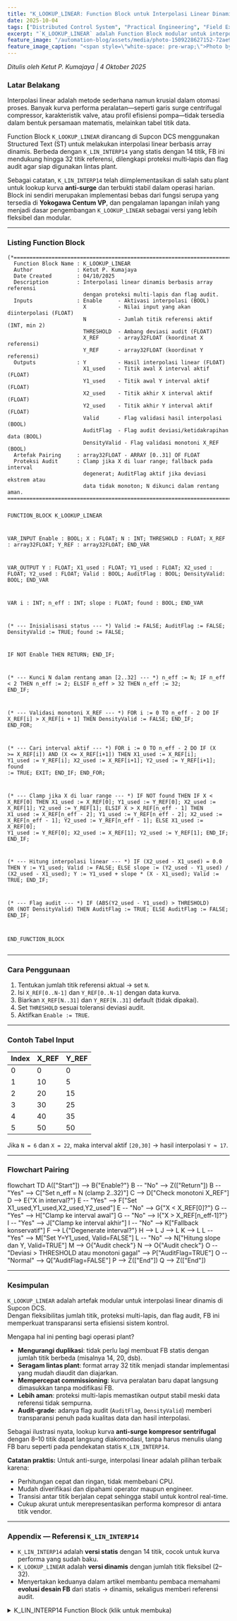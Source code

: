 ```yaml
---
title: "K_LOOKUP_LINEAR: Function Block untuk Interpolasi Linear Dinamis"
date: 2025-10-04
tags: ["Distributed Control System", "Practical Engineering", "Field Experience"]
excerpt: "`K_LOOKUP_LINEAR` adalah Function Block modular untuk interpolasi linear dinamis. Dengan dukungan hingga 32 titik, proteksi berlapis, dan flag audit. Implementasi ini memudahkan standardisasi lookup kurva, mempercepat commissioning, dan memastikan transparansi hasil perhitungan dalam operasi plant."
feature_image: "/automation-blog/assets/media/photo-1509228627152-72ae9ae6848d"
feature_image_caption: "<span style=\"white-space: pre-wrap;\">Photo by </span><a href=\"https://unsplash.com/@antoine1003?utm_source=ghost&amp;utm_medium=referral&amp;utm_campaign=api-credit\"><span style=\"white-space: pre-wrap;\">Antoine Dautry</span></a><span style=\"white-space: pre-wrap;\"> / </span><a href=\"https://unsplash.com/?utm_source=ghost&amp;utm_medium=referral&amp;utm_campaign=api-credit\"><span style=\"white-space: pre-wrap;\">Unsplash</span></a>"
---
```


<p><em>Ditulis oleh Ketut P. Kumajaya | 4 Oktober 2025</em></p>
<h3 id="latar-belakang">Latar Belakang</h3>
<p>Interpolasi linear adalah metode sederhana namun krusial dalam otomasi proses. Banyak kurva performa peralatan—seperti garis surge centrifugal compressor, karakteristik valve, atau profil efisiensi pompa—tidak tersedia dalam bentuk persamaan matematis, melainkan tabel titik data.</p>
<p>Function Block <code>K_LOOKUP_LINEAR</code> dirancang di Supcon DCS menggunakan Structured Text (ST) untuk melakukan interpolasi linear berbasis array dinamis. Berbeda dengan <code>K_LIN_INTERP14</code> yang statis dengan 14 titik, FB ini mendukung hingga 32 titik referensi, dilengkapi proteksi multi‑lapis dan flag audit agar siap digunakan lintas plant.</p>
<p>Sebagai catatan, <code>K_LIN_INTERP14</code> telah diimplementasikan di salah satu plant untuk lookup kurva <strong>anti-surge</strong> dan terbukti stabil dalam operasi harian. Block ini sendiri merupakan implementasi bebas dari fungsi serupa yang tersedia di <strong>Yokogawa Centum VP</strong>, dan pengalaman lapangan inilah yang menjadi dasar pengembangan <code>K_LOOKUP_LINEAR</code> sebagai versi yang lebih fleksibel dan modular.</p>
<hr>
<h3 id="listing-function-block">Listing Function Block</h3>
<pre><code class="language-pascal">(*=============================================================================
  Function Block Name : K_LOOKUP_LINEAR
  Author              : Ketut P. Kumajaya
  Date Created        : 04/10/2025
  Description         : Interpolasi linear dinamis berbasis array referensi
                        dengan proteksi multi-lapis dan flag audit.
  Inputs              : Enable     - Aktivasi interpolasi (BOOL)
                        X          - Nilai input yang akan diinterpolasi (FLOAT)
                        N          - Jumlah titik referensi aktif (INT, min 2)
                        THRESHOLD  - Ambang deviasi audit (FLOAT)
                        X_REF      - array32FLOAT (koordinat X referensi)
                        Y_REF      - array32FLOAT (koordinat Y referensi)
  Outputs             : Y          - Hasil interpolasi linear (FLOAT)
                        X1_used    - Titik awal X interval aktif (FLOAT)
                        Y1_used    - Titik awal Y interval aktif (FLOAT)
                        X2_used    - Titik akhir X interval aktif (FLOAT)
                        Y2_used    - Titik akhir Y interval aktif (FLOAT)
                        Valid      - Flag validasi hasil interpolasi (BOOL)
                        AuditFlag  - Flag audit deviasi/ketidakrapihan data (BOOL)
                        DensityValid - Flag validasi monotoni X_REF (BOOL)
  Artefak Pairing     : array32FLOAT - ARRAY [0..31] OF FLOAT
  Proteksi Audit      : Clamp jika X di luar range; fallback pada interval
                        degenerat; AuditFlag aktif jika deviasi ekstrem atau
                        data tidak monoton; N dikunci dalam rentang aman.
=============================================================================*)

FUNCTION_BLOCK K_LOOKUP_LINEAR

VAR_INPUT
    Enable    : BOOL;
    X         : FLOAT;
    N         : INT;
    THRESHOLD : FLOAT;
    X_REF     : array32FLOAT;
    Y_REF     : array32FLOAT;
END_VAR

VAR_OUTPUT
    Y           : FLOAT;
    X1_used     : FLOAT;
    Y1_used     : FLOAT;
    X2_used     : FLOAT;
    Y2_used     : FLOAT;
    Valid       : BOOL;
    AuditFlag   : BOOL;
    DensityValid: BOOL;
END_VAR

VAR
    i       : INT;
    n_eff   : INT;
    slope   : FLOAT;
    found   : BOOL;
END_VAR

(* --- Inisialisasi status --- *)
Valid        := FALSE;
AuditFlag    := FALSE;
DensityValid := TRUE;
found        := FALSE;

IF NOT Enable THEN
    RETURN;
END_IF;

(* --- Kunci N dalam rentang aman [2..32] --- *)
n_eff := N;
IF n_eff &lt; 2 THEN
    n_eff := 2;
ELSIF n_eff &gt; 32 THEN
    n_eff := 32;
END_IF;

(* --- Validasi monotoni X_REF --- *)
FOR i := 0 TO n_eff - 2 DO
    IF X_REF[i] &gt; X_REF[i + 1] THEN
        DensityValid := FALSE;
    END_IF;
END_FOR;

(* --- Cari interval aktif --- *)
FOR i := 0 TO n_eff - 2 DO
    IF (X &gt;= X_REF[i]) AND (X &lt;= X_REF[i+1]) THEN
        X1_used := X_REF[i];     Y1_used := Y_REF[i];
        X2_used := X_REF[i+1];   Y2_used := Y_REF[i+1];
        found := TRUE;
        EXIT;
    END_IF;
END_FOR;

(* --- Clamp jika X di luar range --- *)
IF NOT found THEN
    IF X &lt; X_REF[0] THEN
        X1_used := X_REF[0];       Y1_used := Y_REF[0];
        X2_used := X_REF[1];       Y2_used := Y_REF[1];
    ELSIF X &gt; X_REF[n_eff - 1] THEN
        X1_used := X_REF[n_eff - 2]; Y1_used := Y_REF[n_eff - 2];
        X2_used := X_REF[n_eff - 1]; Y2_used := Y_REF[n_eff - 1];
    ELSE
        X1_used := X_REF[0];       Y1_used := Y_REF[0];
        X2_used := X_REF[1];       Y2_used := Y_REF[1];
    END_IF;
END_IF;

(* --- Hitung interpolasi linear --- *)
IF (X2_used - X1_used) = 0.0 THEN
    Y := Y1_used;
    Valid := FALSE;
ELSE
    slope := (Y2_used - Y1_used) / (X2_used - X1_used);
    Y := Y1_used + slope * (X - X1_used);
    Valid := TRUE;
END_IF;

(* --- Flag audit --- *)
IF (ABS(Y2_used - Y1_used) &gt; THRESHOLD) OR (NOT DensityValid) THEN
    AuditFlag := TRUE;
ELSE
    AuditFlag := FALSE;
END_IF;

END_FUNCTION_BLOCK
</code></pre>
<hr>
<h3 id="cara-penggunaan">Cara Penggunaan</h3>
<ol>
<li>Tentukan jumlah titik referensi aktual → set <code>N</code>.</li>
<li>Isi <code>X_REF[0..N-1]</code> dan <code>Y_REF[0..N-1]</code> dengan data kurva.</li>
<li>Biarkan <code>X_REF[N..31]</code> dan <code>Y_REF[N..31]</code> default (tidak dipakai).</li>
<li>Set <code>THRESHOLD</code> sesuai toleransi deviasi audit.</li>
<li>Aktifkan <code>Enable := TRUE</code>.</li>
</ol>
<hr>
<h3 id="contoh-tabel-input">Contoh Tabel Input</h3>
<table>
<thead>
<tr>
<th>Index</th>
<th>X_REF</th>
<th>Y_REF</th>
</tr>
</thead>
<tbody>
<tr>
<td>0</td>
<td>0</td>
<td>0</td>
</tr>
<tr>
<td>1</td>
<td>10</td>
<td>5</td>
</tr>
<tr>
<td>2</td>
<td>20</td>
<td>15</td>
</tr>
<tr>
<td>3</td>
<td>30</td>
<td>25</td>
</tr>
<tr>
<td>4</td>
<td>40</td>
<td>35</td>
</tr>
<tr>
<td>5</td>
<td>50</td>
<td>50</td>
</tr>
</tbody>
</table>
<p>Jika <code>N = 6</code> dan <code>X = 22</code>, maka interval aktif <code>[20,30]</code> → hasil interpolasi <code>Y ≈ 17</code>.</p>
<hr>
<h3 id="flowchart-pairing">Flowchart Pairing</h3>
<div style="display: flex; flex-direction: column; align-items: center;">
  <div class="mermaid" style="width:100%; max-width:none; font-size:14px;">
    flowchart TD
        A(["Start"]) --&gt; B{"Enable?"}
        B -- "No" --&gt; Z(["Return"])
        B -- "Yes" --&gt; C["Set n_eff = N (clamp 2..32)"]
        C --&gt; D["Check monotoni X_REF"]
        D --&gt; E{"X in interval?"}
        E -- "Yes" --&gt; F["Set X1_used,Y1_used,X2_used,Y2_used"]
        E -- "No" --&gt; G{"X &lt; X_REF[0]?"}
        G -- "Yes" --&gt; H["Clamp ke interval awal"]
        G -- "No" --&gt; I{"X &gt; X_REF[n_eff-1]?"}
        I -- "Yes" --&gt; J["Clamp ke interval akhir"]
        I -- "No" --&gt; K["Fallback konservatif"]
        F --&gt; L{"Degenerate interval?"}
        H --&gt; L
        J --&gt; L
        K --&gt; L
        L -- "Yes" --&gt; M["Set Y=Y1_used, Valid=FALSE"]
        L -- "No" --&gt; N["Hitung slope dan Y, Valid=TRUE"]
        M --&gt; O{"Audit check"}
        N --&gt; O{"Audit check"}
        O -- "Deviasi &gt; THRESHOLD atau monotoni gagal" --&gt; P["AuditFlag=TRUE"]
        O -- "Normal" --&gt; Q["AuditFlag=FALSE"]
        P --&gt; Z(["End"])
        Q --&gt; Z(["End"])
  </div>
</div>
<hr>
<h3 id="kesimpulan">Kesimpulan</h3>
<p><code>K_LOOKUP_LINEAR</code> adalah artefak modular untuk interpolasi linear dinamis di Supcon DCS.<br>
Dengan fleksibilitas jumlah titik, proteksi multi-lapis, dan flag audit, FB ini memperkuat transparansi serta efisiensi sistem kontrol.</p>
<p>Mengapa hal ini penting bagi operasi plant?</p>
<ul>
<li><strong>Mengurangi duplikasi</strong>: tidak perlu lagi membuat FB statis dengan jumlah titik berbeda (misalnya 14, 20, dsb).</li>
<li><strong>Seragam lintas plant</strong>: format array 32 titik menjadi standar implementasi yang mudah diaudit dan diajarkan.</li>
<li><strong>Mempercepat commissioning</strong>: kurva peralatan baru dapat langsung dimasukkan tanpa modifikasi FB.</li>
<li><strong>Lebih aman</strong>: proteksi multi-lapis memastikan output stabil meski data referensi tidak sempurna.</li>
<li><strong>Audit-grade</strong>: adanya flag audit (<code>AuditFlag</code>, <code>DensityValid</code>) memberi transparansi penuh pada kualitas data dan hasil interpolasi.</li>
</ul>
<p>Sebagai ilustrasi nyata, lookup kurva <strong>anti-surge kompresor sentrifugal</strong> dengan 8–10 titik dapat langsung diakomodasi, tanpa harus menulis ulang FB baru seperti pada pendekatan statis <code>K_LIN_INTERP14</code>.</p>
<p><strong>Catatan praktis:</strong> Untuk anti-surge, interpolasi linear adalah pilihan terbaik karena:</p>
<ul>
<li>Perhitungan cepat dan ringan, tidak membebani CPU.</li>
<li>Mudah diverifikasi dan dipahami operator maupun engineer.</li>
<li>Transisi antar titik berjalan cepat sehingga stabil untuk kontrol real-time.</li>
<li>Cukup akurat untuk merepresentasikan performa kompresor di antara titik vendor.</li>
</ul>
<hr>
<h3 id="appendix-%E2%80%94-referensi-klininterp14">Appendix — Referensi <code>K_LIN_INTERP14</code></h3>
<ul>
<li><code>K_LIN_INTERP14</code> adalah <strong>versi statis</strong> dengan 14 titik, cocok untuk kurva performa yang sudah baku.</li>
<li><code>K_LOOKUP_LINEAR</code> adalah <strong>versi dinamis</strong> dengan jumlah titik fleksibel (2–32).</li>
<li>Menyertakan keduanya dalam artikel membantu pembaca memahami <strong>evolusi desain FB</strong> dari statis → dinamis, sekaligus memberi referensi audit.</li>
</ul>
<details>
<summary>K_LIN_INTERP14 Function Block (klik untuk membuka)</summary>
<pre><code class="language-pascal">(*=============================================================================
  Function Block Name : K_LIN_INTERP14
  Author              : Ketut P. Kumajaya
  Date Created        : 04/10/2025
  Description         : Melakukan interpolasi linear berdasarkan 14 pasang titik
                        (X0..X13, Y0..Y13). Umumnya digunakan untuk lookup
                        kurva performa peralatan proses (misalnya garis surge
                        centrifugal compressor).
  Inputs              : X        - Nilai input yang akan diinterpolasi (FLOAT)
                        X0..X13  - Koordinat X referensi (FLOAT)
                        Y0..Y13  - Koordinat Y referensi (FLOAT)
  Outputs             : Y        - Hasil interpolasi linear (FLOAT)
                        X1_used  - Titik awal X interval aktif (FLOAT)
                        Y1_used  - Titik awal Y interval aktif (FLOAT)
                        X2_used  - Titik akhir X interval aktif (FLOAT)
                        Y2_used  - Titik akhir Y interval aktif (FLOAT)
  Artefak Pairing     : X_ARRAY  - ARRAY [0..13] OF FLOAT
                        Y_ARRAY  - ARRAY [0..13] OF FLOAT
  Proteksi Audit      : Jika X di luar range, output dikunci pada ujung tabel.
                        Pembagian dengan nol dicegah dengan fallback ke nilai
                        tetap agar algoritma selalu stabil.
=============================================================================*)

FUNCTION_BLOCK K_LIN_INTERP14

VAR_INPUT
    X   : FLOAT;
    X0  : FLOAT;   Y0  : FLOAT;
    X1  : FLOAT;   Y1  : FLOAT;
    X2  : FLOAT;   Y2  : FLOAT;
    X3  : FLOAT;   Y3  : FLOAT;
    X4  : FLOAT;   Y4  : FLOAT;
    X5  : FLOAT;   Y5  : FLOAT;
    X6  : FLOAT;   Y6  : FLOAT;
    X7  : FLOAT;   Y7  : FLOAT;
    X8  : FLOAT;   Y8  : FLOAT;
    X9  : FLOAT;   Y9  : FLOAT;
    X10 : FLOAT;   Y10 : FLOAT;
    X11 : FLOAT;   Y11 : FLOAT;
    X12 : FLOAT;   Y12 : FLOAT;
    X13 : FLOAT;   Y13 : FLOAT;
END_VAR

VAR_OUTPUT
    X1_used : FLOAT;
    Y1_used : FLOAT;
    X2_used : FLOAT;
    Y2_used : FLOAT;
    Y       : FLOAT;
END_VAR

VAR
    X_ARRAY : array14FLOAT; (* user defined data type *)
    Y_ARRAY : array14FLOAT; (* user defined data type *)
    i       : INT;
    slope   : FLOAT;
END_VAR

(* --- Inisialisasi array --- *)
X_ARRAY[0] := X0;   Y_ARRAY[0] := Y0;
X_ARRAY[1] := X1;   Y_ARRAY[1] := Y1;
...
X_ARRAY[13] := X13; Y_ARRAY[13] := Y13;

(* --- Cari interval aktif --- *)
FOR i := 0 TO 12 DO
    IF (X &gt;= X_ARRAY[i]) AND (X &lt;= X_ARRAY[i+1]) THEN
        X1_used := X_ARRAY[i];   Y1_used := Y_ARRAY[i];
        X2_used := X_ARRAY[i+1]; Y2_used := Y_ARRAY[i+1];
        EXIT;
    END_IF;
END_FOR;

(* --- Clamp jika X di luar range --- *)
IF X &lt; X_ARRAY[0] THEN
    X1_used := X_ARRAY[0];   Y1_used := Y_ARRAY[0];
    X2_used := X_ARRAY[1];   Y2_used := Y_ARRAY[1];
ELSIF X &gt; X_ARRAY[13] THEN
    X1_used := X_ARRAY[12];  Y1_used := Y_ARRAY[12];
    X2_used := X_ARRAY[13];  Y2_used := Y_ARRAY[13];
END_IF;

(* --- Hitung interpolasi linear --- *)
IF (X2_used - X1_used) = 0 THEN
    Y := Y1_used; (* fallback jika interval degenerat *)
ELSE
    slope := (Y2_used - Y1_used) / (X2_used - X1_used);
    Y := Y1_used + slope * (X - X1_used);
END_IF;

END_FUNCTION_BLOCK
</code></pre>
</details>

